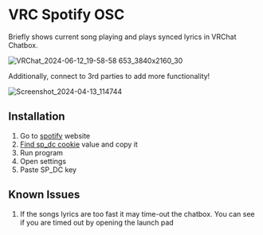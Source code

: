 # VRC Spotify OSC

Briefly shows current song playing and plays synced lyrics in VRChat Chatbox.

![VRChat_2024-06-12_19-58-58 653_3840x2160_30](https://github.com/BigAtomikku/VRC-Spotify-OSC/assets/51969732/d1a2b873-9154-4a92-8755-1746c58a23c6)

Additionally, connect to 3rd parties to add more functionality!

![Screenshot_2024-04-13_114744](https://github.com/BigAtomikku/VRC-Spotify-OSC/assets/51969732/1cbd8c0f-fb3a-4698-aa34-6f6cd32d96e7)

## Installation

1) Go to [spotify](https://open.spotify.com) website
2) [Find sp_dc cookie](https://github.com/akashrchandran/syrics/wiki/Finding-sp_dc) value and copy it
3) Run program
4) Open settings
5) Paste SP_DC key

## Known Issues

1) If the songs lyrics are too fast it may time-out the chatbox. You can see if you are timed out by opening the launch pad
